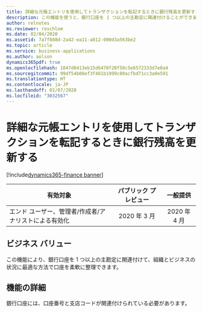 ```yaml
---
title: 詳細な元帳エントリを使用してトランザクションを転記するときに銀行残高を更新する
description: この機能を使うと、銀行口座を 1 つ以上の主勘定に関連付けることができます。
author: relnotes
ms.reviewer: roschlom
ms.date: 02/04/2020
ms.assetid: 7a7f888d-2a42-ea11-a812-000d3a563be2
ms.topic: article
ms.service: business-applications
ms.author: aolson
dynamics365pdf: true
ms.openlocfilehash: 1047d0413eb15d6470f20f58c5e6572333d7e0a4
ms.sourcegitcommit: 99df54b08ef3f481b1999c80acfbd71cc3a0e591
ms.translationtype: HT
ms.contentlocale: ja-JP
ms.lasthandoff: 02/07/2020
ms.locfileid: "3032567"
---
```

# <a name="update-bank-balances-when-posting-transactions-using-advanced-ledger-entry"></a>詳細な元帳エントリを使用してトランザクションを転記するときに銀行残高を更新する
[!include[dynamics365-finance banner](../includes/dynamics365-finance.md)]

| 有効対象    |  パブリック プレビュー | 一般提供 | 
| ---------- | :----------: |:----------: |
|エンド ユーザー、管理者/作成者/アナリストによる有効化|2020 年 3 月| 2020 年 4 月|


## <a name="business-value"></a>ビジネス バリュー
<!-- bv start -->
この機能により、銀行口座を 1 つ以上の主勘定に関連付けて、組織とビジネスの状況に最適な方法で口座を柔軟に整理できます。 
<!-- bv end -->



## <a name="feature-details"></a>機能の詳細
<!--feature detail start -->
銀行口座には、口座番号と支店コードが関連付けられている必要があります。
<!--feature detail end -->









